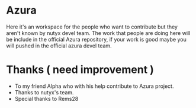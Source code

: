 # Azura 
Here it's an workspace for the people who want to contribute but they aren't known by nutyx devel team.
The work that people are doing here will be include in the official Azura repository, if your work is good maybe you will pushed in the official azura devel team.

# Thanks ( need improvement )
- To my friend Alpha who with his help contribute to Azura project.
- Thanks to nutyx's team.
- Special thanks to Rems28 

